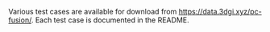 Various test cases are available for download from https://data.3dgi.xyz/pc-fusion/.
Each test case is documented in the README.